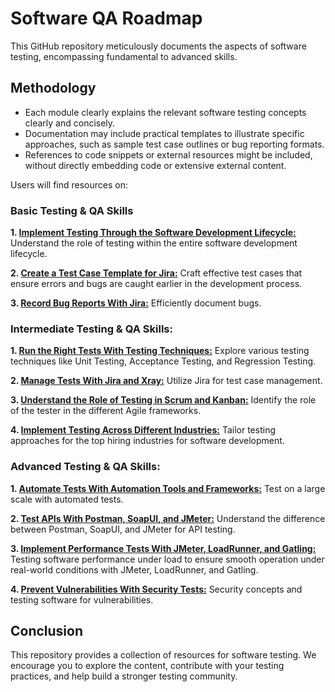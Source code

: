 # Software QA Roadmap

This GitHub repository meticulously documents the aspects of software testing, encompassing fundamental to advanced skills.

## Methodology

- Each module clearly explains the relevant software testing concepts clearly and concisely.
- Documentation may include practical templates to illustrate specific approaches, such as sample test case outlines or bug reporting formats.
- References to code snippets or external resources might be included, without directly embedding code or extensive external content.

Users will find resources on:

### Basic Testing & QA Skills

**1. [Implement Testing Through the Software Development Lifecycle:](https://github.com/amandaestevez/softwareqa/blob/2b9b084462cab0a0ce683e9a8099b741d3c6d199/00-IMPLEMENT-TESTING-THROUGH-SDLC/README.md)** Understand the role of testing within the entire software development lifecycle.

**2. [Create a Test Case Template for Jira:](https://github.com/amandaestevez/softwareqa/blob/72939780c3d53526f7d4e4cb9c5301e9d528138f/01-CREATE-A-TEST-CASE-TEMPLATE-FOR-JIRA/README.md)** Craft effective test cases that ensure errors and bugs are caught earlier in the development process.

**3. [Record Bug Reports With Jira:](https://github.com/amandaestevez/softwareqa/blob/3bf06878e50ae4b9b4972e9a36a14020e8cdc194/02-RECORD-BUG-REPORTS-WITH-JIRA/README.md)** Efficiently document bugs.

### Intermediate Testing & QA Skills:

**1. [Run the Right Tests With Testing Techniques:](https://github.com/amandaestevez/softwareqa/blob/73aa49867778886c39a62fbcd167cdf0b1f0f736/03-RUN-THE-RIGHT-TESTS-WITH-TESTING-TECHNIQUES/README.md)** Explore various testing techniques like Unit Testing, Acceptance Testing, and Regression Testing.

**2. [Manage Tests With Jira and Xray:](https://github.com/amandaestevez/softwareqa/blob/de1f6b6a3cfe5a08bfffca3e5dc726907a7b456f/04-TEST-MANAGEMENT-TOOLS/README.md)**  Utilize Jira for test case management.

**3. [Understand the Role of Testing in Scrum and Kanban:](https://github.com/amandaestevez/softwareqa/blob/e30b29e2433384effc6fdb599e6832b2af45bfcf/05-UNDERSTAND-THE-ROLE-OF-TESTING-IN-SCRUM-AND-KANBAN/README.md)**  Identify the role of the tester in the different Agile frameworks.

**4. [Implement Testing Across Different Industries:](https://github.com/amandaestevez/softwareqa/blob/68bb3f34ffd140e5faf4010aa273335467a2d864/06-IMPLEMENT-TESTING-ACROSS-DIFFERENT-INDUSTRIES/README.md)** Tailor testing approaches for the top hiring industries for software development.

### Advanced Testing & QA Skills:

**1. [Automate Tests With Automation Tools and Frameworks:](https://github.com/amandaestevez/softwareqa/tree/f614f3c67c744aa1b8cc5297f656a883d8f804d0/07-AUTOMATE-TESTS-WITH-AUTOMATION-TOOLS-AND-FRAMEWORKS)** Test on a large scale with automated tests.

**2. [Test APIs With Postman, SoapUI, and JMeter:](https://github.com/amandaestevez/softwareqa/tree/1ab8dcf7318a54e5c357799bf642ad7f950f4688/08-TEST-APIS-WITH-POSTMAN-SOAPUI-AND-JMETER)** Understand the difference between Postman, SoapUI, and JMeter for API testing.

**3. [Implement Performance Tests With JMeter, LoadRunner, and Gatling:](https://github.com/amandaestevez/softwareqa/tree/5090b2cda05c253c43e67b24cca3659fbd4edc84/08-COMPARING-JMETER-LOADRUNNER-GATLING)** Testing software performance under load to ensure smooth operation under real-world conditions with JMeter, LoadRunner, and Gatling.

**4. [Prevent Vulnerabilities With Security Tests:](https://github.com/amandaestevez/softwareqa/blob/551ca519a790ea37768dc47d06930367e90f5d3c/10-PREVENT-VULNERABILITIES-WITH-SECURITY-TESTS/README.md)** Security concepts and testing software for vulnerabilities.

## Conclusion
This repository provides a collection of resources for software testing. We encourage you to explore the content, contribute with your testing practices, and help build a stronger testing community.

